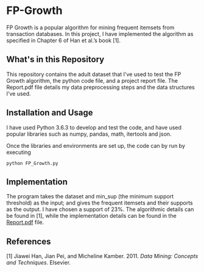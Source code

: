 # FP-Growth
FP Growth is a popular algorithm for mining frequent itemsets from transaction databases. In this project, I have implemented the algorithm as specified in Chapter 6 of Han et al.’s book [1].

## What's in this Repository
This repository contains the adult dataset that I've used to test the FP Growth algorithm, the python code file, and a project report file. The Report.pdf file details my data preprocessing steps and the data structures I've used.

## Installation and Usage
I have used Python 3.6.3 to develop and test the code, and have used popular libraries such as numpy, pandas, math, itertools and json.

Once the libraries and environments are set up, the code can by run by executing 

```
python FP_Growth.py
```

## Implementation

The program takes the dataset and min_sup (the minimum support threshold) as the input; and gives the frequent itemsets and their supports as the output. I have chosen a support of 23%. The algorithmic details can be found in [1], while the implementation details can be found in the [Report.pdf](https://github.com/raiyan1102006/Apriori/blob/master/Report.pdf) file.

## References
[1] Jiawei Han, Jian Pei, and Micheline Kamber. 2011. *Data Mining: Concepts and Techniques*. Elsevier.

